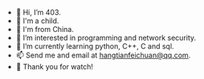 - 👋 Hi, I’m 403.
- 👦 I'm a child.
- 🚩 I'm from China.
- 👀 I’m interested in programming and network security.
- 🌱 I’m currently learning python, C++, C and sql.
- 📫 Send me and email at hangtianfeichuan@qq.com.
- 🙂 Thank you for watch!

<!---
hangtianfei/hangtianfei is a ✨ special ✨ repository because its `README.md` (this file) appears on your GitHub profile.
You can click the Preview link to take a look at your changes.
--->
